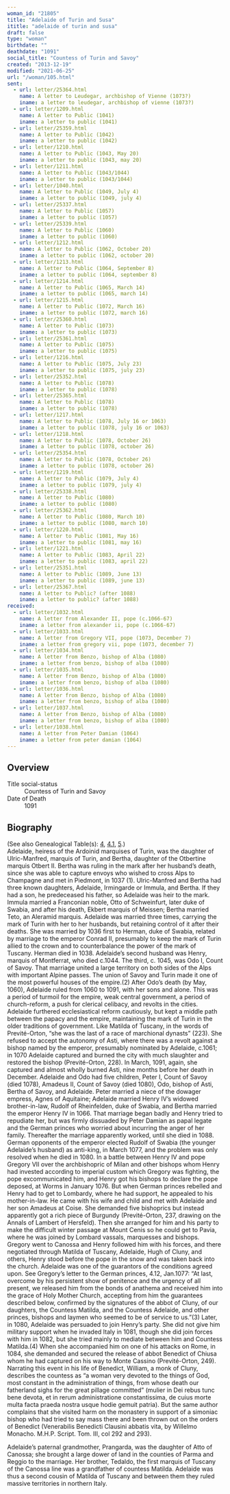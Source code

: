 ```yaml
---
woman_id: "21805"
title: "Adelaide of Turin and Susa"
ititle: "adelaide of turin and susa"
draft: false
type: "woman"
birthdate: ""
deathdate: "1091"
social_title: "Countess of Turin and Savoy"
created: "2013-12-19"
modified: "2021-06-25"
url: "/woman/105.html"
sent:
  - url: letter/25364.html
    name: A letter to Leudegar, archbishop of Vienne (1073?)
    iname: a letter to leudegar, archbishop of vienne (1073?)
  - url: letter/1209.html
    name: A letter to Public (1041)
    iname: a letter to public (1041)
  - url: letter/25359.html
    name: A letter to Public (1042)
    iname: a letter to public (1042)
  - url: letter/1210.html
    name: A letter to Public (1043, May 20)
    iname: a letter to public (1043, may 20)
  - url: letter/1211.html
    name: A letter to Public (1043/1044)
    iname: a letter to public (1043/1044)
  - url: letter/1040.html
    name: A letter to Public (1049, July 4)
    iname: a letter to public (1049, july 4)
  - url: letter/25337.html
    name: A letter to Public (1057)
    iname: a letter to public (1057)
  - url: letter/25339.html
    name: A letter to Public (1060)
    iname: a letter to public (1060)
  - url: letter/1212.html
    name: A letter to Public (1062, October 20)
    iname: a letter to public (1062, october 20)
  - url: letter/1213.html
    name: A letter to Public (1064, September 8)
    iname: a letter to public (1064, september 8)
  - url: letter/1214.html
    name: A letter to Public (1065, March 14)
    iname: a letter to public (1065, march 14)
  - url: letter/1215.html
    name: A letter to Public (1072, March 16)
    iname: a letter to public (1072, march 16)
  - url: letter/25360.html
    name: A letter to Public (1073)
    iname: a letter to public (1073)
  - url: letter/25361.html
    name: A letter to Public (1075)
    iname: a letter to public (1075)
  - url: letter/1216.html
    name: A letter to Public (1075, July 23)
    iname: a letter to public (1075, july 23)
  - url: letter/25352.html
    name: A letter to Public (1078)
    iname: a letter to public (1078)
  - url: letter/25365.html
    name: A letter to Public (1078)
    iname: a letter to public (1078)
  - url: letter/1217.html
    name: A letter to Public (1078, July 16 or 1063)
    iname: a letter to public (1078, july 16 or 1063)
  - url: letter/1218.html
    name: A letter to Public (1078, October 26)
    iname: a letter to public (1078, october 26)
  - url: letter/25354.html
    name: A letter to Public (1078, October 26)
    iname: a letter to public (1078, october 26)
  - url: letter/1219.html
    name: A letter to Public (1079, July 4)
    iname: a letter to public (1079, july 4)
  - url: letter/25338.html
    name: A letter to Public (1080)
    iname: a letter to public (1080)
  - url: letter/25362.html
    name: A letter to Public (1080, March 10)
    iname: a letter to public (1080, march 10)
  - url: letter/1220.html
    name: A letter to Public (1081, May 16)
    iname: a letter to public (1081, may 16)
  - url: letter/1221.html
    name: A letter to Public (1083, April 22)
    iname: a letter to public (1083, april 22)
  - url: letter/25351.html
    name: A letter to Public (1089, June 13)
    iname: a letter to public (1089, june 13)
  - url: letter/25367.html
    name: A letter to Public? (after 1088)
    iname: a letter to public? (after 1088)
received:
  - url: letter/1032.html
    name: A letter from Alexander II, pope (c.1066-67)
    iname: a letter from alexander ii, pope (c.1066-67)
  - url: letter/1033.html
    name: A letter from Gregory VII, pope (1073, December 7)
    iname: a letter from gregory vii, pope (1073, december 7)
  - url: letter/1034.html
    name: A letter from Benzo, bishop of Alba (1080)
    iname: a letter from benzo, bishop of alba (1080)
  - url: letter/1035.html
    name: A letter from Benzo, bishop of Alba (1080)
    iname: a letter from benzo, bishop of alba (1080)
  - url: letter/1036.html
    name: A letter from Benzo, bishop of Alba (1080)
    iname: a letter from benzo, bishop of alba (1080)
  - url: letter/1037.html
    name: A letter from Benzo, bishop of Alba (1080)
    iname: a letter from benzo, bishop of alba (1080)
  - url: letter/1038.html
    name: A letter from Peter Damian (1064)
    iname: a letter from peter damian (1064)
---
```

<h2 class="mt-4">Overview</h2><dt>Title social-status</dt><dd>Countess of Turin and Savoy</dd><dt>Date of Death</dt><dd>1091</dd><h2 class="mt-4">Biography</h2>(See also Genealogical Table(s): <a href="https://epistolae.ctl.columbia.edu/content/genealogy-atto#n105">4</a>, <a href="https://epistolae.ctl.columbia.edu/content/genealogy-adelaide#n105">4.1</a>, <a href="https://epistolae.ctl.columbia.edu/content/genealogy-humbert#n105">5</a>.)<br>
Adelaide,  heiress of the Ardoinid marquises of Turin, was the daughter of  Ulric-Manfred, marquis of Turin, and Bertha, daughter of the Otbertine marquis Otbert II.  Bertha was ruling in the mark after her husband’s death, since she was able to capture envoys who wished to cross Alps to Champagne and met in Piedmont, in 1037 (1).   Ulric-Manfred and Bertha had three known daughters, Adelaide, Irmingarde or Immula, and Bertha.  If they had a son, he predeceased his father, so Adelaide was heir to the mark.  Immula married a Franconian noble, Otto of Schweinfurt, later duke of Swabia, and after his death, Ekbert marquis of Meissen; Bertha married Teto, an Aleramid marquis.  
Adelaide was married three times, carrying the mark of Turin with her to her husbands, but retaining control of it after their deaths.  She was married by 1036 first to Herman, duke of Swabia, related by marriage to the emperor Conrad II, presumably to keep the mark of Turin allied to the crown and to counterbalance the power of the mark of Tuscany.  Herman died in 1038.  Adelaide’s second husband was Henry, marquis of Montferrat, who died c.1044.   The third, c. 1045, was Odo I,  Count of Savoy.  That marriage united a large territory on both sides of the Alps with important Alpine passes. The union of Savoy and Turin made it one of the most powerful houses of the empire.(2)  After Odo’s death (by May, 1060), Adelaide ruled from 1060 to 1091, with her sons and alone.  This was a period of turmoil for the empire, weak central government, a period of church-reform, a push for clerical celibacy, and revolts in the cities.   Adelaide furthered ecclesiastical reform cautiously, but kept a middle path between the papacy and the empire, maintaining the mark of Turin in the older traditions of government.  Like Matilda of Tuscany, in the words of Previté-Orton, “she was the last of a race of marchional dynasts” (223).  She refused to accept the autonomy of Asti, where there was a revolt against a bishop named by the emperor, presumably nominated by Adelaide, c.1061; in 1070 Adelaide captured and burned the city with much slaughter and restored the bishop (Previté-Orton, 228).  In March, 1091, again, she captured and almost wholly burned Asti, nine months before her death in December.
Adelaide and Odo had five children, Peter I, Count of Savoy (died 1078), Amadeus II, Count of Savoy (died 1080), Odo, bishop of Asti, Bertha of Savoy, and Adelaide.  Peter married a niece of the dowager empress, Agnes of Aquitaine; Adelaide married Henry IV’s widowed brother-in-law, Rudolf of Rheinfelden, duke of Swabia, and Bertha married the emperor Henry IV in 1066.  That marriage began badly and Henry tried to repudiate her, but was firmly dissuaded by Peter Damian as papal legate and the German princes who worried about incurring the anger of her family.  Thereafter the marriage apparently worked, until she died in 1088.  German opponents of the emperor elected Rudolf of Swabia (the younger Adelaide’s husband) as anti-king, in March 1077, and the problem was only resolved when he died in 1080.
In a battle between Henry IV and pope Gregory VII over the archbishopric of Milan and other bishops whom Henry had invested according to imperial custom which Gregory was fighting, the pope excommunicated him, and Henry got his bishops to declare the pope deposed, at Worms in January 1076.  But when German princes rebelled and Henry had to get to Lombardy, where he had support, he appealed to his mother-in-law.  He came with his wife and child and met with Adelaide and her son Amadeus at Coise.  She demanded five bishoprics but instead apparently got a rich piece of Burgundy (Previté-Orton, 237, drawing on the Annals of Lambert of Hersfeld).  Then she arranged for him and his party to make the difficult winter passage at Mount Cenis so he could get to Pavia, where he was joined by Lombard vassals, marquesses and bishops.  Gregory went to Canossa and Henry followed him with his forces, and there negotiated through Matilda of Tuscany, Adelaide, Hugh of Cluny, and others, Henry stood before the pope in the snow and was taken back into the church.  Adelaide was one of the guarantors of the conditions agreed upon.  See Gregory’s letter to the German princes, 4.12, Jan.1077:  “At last, overcome by his persistent show of penitence and the urgency of all present, we released him from the bonds of anathema and received him into the grace of Holy Mother Church, accepting from him the guarantees described below, confirmed by the signatures of the abbot of Cluny, of our daughters, the Countess Matilda, and the Countess Adelaide, and other princes, bishops and laymen who seemed to be of service to us.”(3)  Later, in 1080,  Adelaide was persuaded to join Henry’s party.  She did not give him military support when he invaded Italy in 1081, though she did join forces with him in 1082, but she tried mainly to mediate between him and Countess Matilda.(4)  When she accompanied him on one of his attacks on Rome, in 1084, she demanded and secured the release of abbot Benedict of Chiusa whom he had captured on his way to Monte Cassino (Previté-Orton, 249).  Narrating this event in his life of Benedict, William, a monk of Cluny, describes the countess as “a woman very devoted to the things of God, most constant in the administration of things, from whose death our fatherland sighs for the great pillage committed” (mulier in Dei rebus tunc bene devota, et in rerum administratione constantissima, de cuius morte multa facta praeda nostra usque hodie gemuit patria). But the same author complains that she visited harm on the monastery in support of a simoniac bishop who had tried to say mass there and been thrown out on the orders of Benedict (Venerabilis Benedicti Clausini abbatis vita, by Willelmo Monacho. M.H.P. Script. Tom. III, col 292 and 293). 


Adelaide’s paternal grandmother, Prangarda, was the daughter of Atto of Canossa; she brought a large dower of land in the counties of Parma and Reggio to the marriage.  Her brother, Tedaldo, the first marquis of Tuscany of the Canossa line was a grandfather of countess Matilda.  Adelaide was thus a second cousin of Matilda of Tuscany and between them they ruled massive territories in northern Italy. 